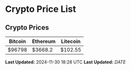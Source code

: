 # Crypto Price List

## Crypto Prices
| Bitcoin | Ethereum | Litecoin |
| ------- | -------- | -------- |
| $96798 | $3668.2 | $102.55 |
**Last Updated:** 2024-11-30 18:28 UTC
**Last Updated:** $DATE$
